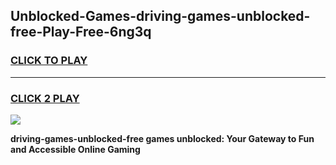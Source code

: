 
## Unblocked-Games-driving-games-unblocked-free-Play-Free-6ng3q
<h3>
<a href="https://premium76.site?title=driving-games-unblocked-free&ref=20A">CLICK TO PLAY</a></h3>
<hr>

<h3>
<a href="https://premium76.site?title=driving-games-unblocked-free&ref=20A">CLICK 2 PLAY</a>
  
</h3>

<a href="https://premium76.site?title=driving-games-unblocked-free&ref=20A"><img src="https://clearcache.store/games.png"></a>


**driving-games-unblocked-free games unblocked: Your Gateway to Fun and Accessible Online Gaming**
